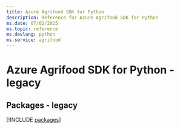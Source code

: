 ```yaml
---
title: Azure Agrifood SDK for Python
description: Reference for Azure Agrifood SDK for Python
ms.date: 07/02/2025
ms.topic: reference
ms.devlang: python
ms.service: agrifood
---
```

# Azure Agrifood SDK for Python - legacy
## Packages - legacy
[!INCLUDE [packages](agrifood-index.md)]